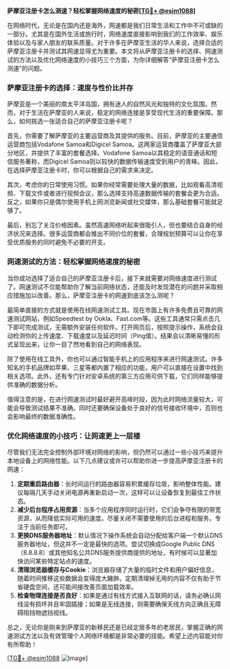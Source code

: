**萨摩亚注册卡怎么测速？轻松掌握网络速度的秘密[[TG💪+ @esim1088](https://t.me/s/esim1088)]**

在网络时代，无论是在国内还是海外，网速都是我们日常生活和工作中不可或缺的一部分。尤其是在国外生活或旅行时，网络速度直接影响到我们的工作效率、娱乐体验以及与家人朋友的联系质量。对于许多在萨摩亚生活的华人来说，选择合适的萨摩亚注册卡并测试其网速显得尤为重要。本文将从萨摩亚注册卡的选择、网速测试的方法以及优化网络速度的小技巧三个方面，为你详细解答“萨摩亚注册卡怎么测速”的问题。

### 萨摩亚注册卡的选择：速度与性价比并存

萨摩亚是一个美丽的南太平洋岛国，拥有迷人的自然风光和独特的文化氛围。然而，对于生活在萨摩亚的人来说，稳定的网络连接是享受现代生活的重要保障。那么，如何挑选一张适合自己的萨摩亚注册卡呢？

首先，你需要了解萨摩亚的主要运营商及其提供的服务。目前，萨摩亚的主要通信运营商包括Vodafone Samoa和Digicel Samoa。这两家运营商覆盖了萨摩亚大部分地区，并提供了丰富的套餐选择。Vodafone Samoa以其稳定的语音通话和短信服务著称，而Digicel Samoa则以较快的数据传输速度受到用户的青睐。因此，在选择萨摩亚注册卡时，你可以根据自己的需求来决定。

其次，考虑你的日常使用习惯。如果你经常需要处理大量的数据，比如观看高清视频、下载文件或者进行视频会议，那么选择支持高速数据传输的套餐会更为合适。反之，如果你只是偶尔使用手机上网浏览新闻或社交媒体，那么基础套餐可能就足够了。

最后，别忘了关注价格因素。虽然高速网络听起来很吸引人，但也要结合自身的经济状况来选择。很多运营商都会推出不同价位的套餐，合理规划预算可以让你在享受优质服务的同时避免不必要的开支。

### 网速测试的方法：轻松掌握网络速度的秘密

当你成功选择了适合自己的萨摩亚注册卡后，接下来就需要对网络速度进行测试了。网速测试不仅能帮助你了解当前网络状态，还能及时发现潜在的问题并采取相应措施加以改善。那么，萨摩亚注册卡的网速到底该怎么测呢？

最简单直接的方式就是使用在线网速测试工具。现在市面上有许多免费且可靠的网速测试网站，例如Speedtest by Ookla、Fast.com等。这些工具通常只需点击几下即可完成测试，无需额外安装任何软件。打开网页后，按照提示操作，系统会自动检测你的上传速度、下载速度以及延迟时间（Ping值）。结果会以清晰易懂的形式呈现出来，让你一目了然地看到自己的网络表现。

除了使用在线工具外，你也可以通过智能手机上的应用程序来进行网速测试。许多知名的手机品牌如苹果、三星等都内置了相应的功能，用户可以直接在设置中找到相关选项。此外，还有专门针对安卓系统的第三方应用可供下载，它们同样能够提供准确的数据分析。

值得注意的是，在进行网速测试时最好避开高峰时段，因为此时网络流量较大，可能会导致测试结果不准确。同时还要确保设备处于良好的信号接收环境中，否则也会影响最终的数据准确性。

### 优化网络速度的小技巧：让网速更上一层楼

尽管我们无法完全控制外部环境对网络的影响，但仍然可以通过一些小技巧来提升本地设备上的网络性能。以下几点建议或许可以帮助你进一步提高萨摩亚注册卡的网速：

1. **定期重启路由器**：长时间运行的路由器容易积累缓存垃圾，影响整体性能。建议每隔几天手动关闭电源再重新启动一次，这样可以让设备恢复到最佳工作状态。
2. **减少后台程序占用资源**：当多个应用程序同时运行时，它们会争夺有限的带宽资源，从而降低实际可用的速度。尽量关闭不需要使用的后台进程和服务，专注于当前任务即可。
3. **更换DNS服务器地址**：默认情况下操作系统会自动分配给客户端一个默认DNS服务器地址，但这并不一定是最快的选项。尝试切换成Google Public DNS（8.8.8.8）或其他知名公共DNS服务提供商提供的地址，有时候可以显著加快访问某些特定站点的速度。
4. **清理浏览器缓存与Cookie**：浏览器存储了大量的临时文件和用户偏好信息，随着时间推移这些数据会变得庞大臃肿。定期清理掉无用的内容不仅有助于节省硬盘空间，还可能间接改善页面加载效率。
5. **检查物理连接是否良好**：如果是通过有线方式接入互联网的话，请务必确认网线没有损坏并且牢固插接；如果是无线连接，则需要确保天线方向正确且无障碍阻挡物遮挡视线。

总之，无论你是刚来到萨摩亚的新移民还是已经定居多年的老居民，掌握正确的网速测试方法以及有效管理个人网络环境都是非常必要的技能。希望上述内容能对你有所帮助！

[[TG💪+ @esim1088](https://t.me/s/esim1088) ![Image](https://i.postimg.cc/4NQfJmqS/Snipaste-2025-05-13-00-14-12.png)]